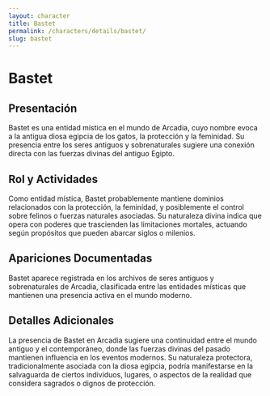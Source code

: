 ```yaml
---
layout: character
title: Bastet
permalink: /characters/details/bastet/
slug: bastet
---
```


# Bastet

## Presentación
Bastet es una entidad mística en el mundo de Arcadia, cuyo nombre evoca a la antigua diosa egipcia de los gatos, la protección y la feminidad. Su presencia entre los seres antiguos y sobrenaturales sugiere una conexión directa con las fuerzas divinas del antiguo Egipto.

## Rol y Actividades
Como entidad mística, Bastet probablemente mantiene dominios relacionados con la protección, la feminidad, y posiblemente el control sobre felinos o fuerzas naturales asociadas. Su naturaleza divina indica que opera con poderes que trascienden las limitaciones mortales, actuando según propósitos que pueden abarcar siglos o milenios.

## Apariciones Documentadas
Bastet aparece registrada en los archivos de seres antiguos y sobrenaturales de Arcadia, clasificada entre las entidades místicas que mantienen una presencia activa en el mundo moderno.

## Detalles Adicionales
La presencia de Bastet en Arcadia sugiere una continuidad entre el mundo antiguo y el contemporáneo, donde las fuerzas divinas del pasado mantienen influencia en los eventos modernos. Su naturaleza protectora, tradicionalmente asociada con la diosa egipcia, podría manifestarse en la salvaguarda de ciertos individuos, lugares, o aspectos de la realidad que considera sagrados o dignos de protección.